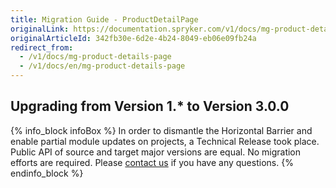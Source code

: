 ```yaml
---
title: Migration Guide - ProductDetailPage
originalLink: https://documentation.spryker.com/v1/docs/mg-product-details-page
originalArticleId: 342fb30e-6d2e-4b24-8049-eb06e09fb24a
redirect_from:
  - /v1/docs/mg-product-details-page
  - /v1/docs/en/mg-product-details-page
---
```


## Upgrading from Version 1.* to Version 3.0.0

{% info_block infoBox %}
In order to dismantle the Horizontal Barrier and enable partial module updates on projects, a Technical Release took place. Public API of source and target major versions are equal. No migration efforts are required. Please [contact us](https://spryker.com/en/support/) if you have any questions.
{% endinfo_block %}
